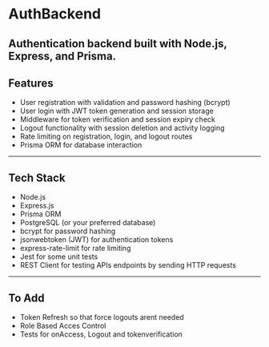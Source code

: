 # AuthBackend

Authentication backend built with Node.js, Express, and Prisma. 
---
## Features

- User registration with validation and password hashing (bcrypt)  
- User login with JWT token generation and session storage  
- Middleware for token verification and session expiry check  
- Logout functionality with session deletion and activity logging  
- Rate limiting on registration, login, and logout routes 
- Prisma ORM for database interaction  

---

## Tech Stack

- Node.js  
- Express.js  
- Prisma ORM  
- PostgreSQL (or your preferred database)  
- bcrypt for password hashing  
- jsonwebtoken (JWT) for authentication tokens  
- express-rate-limit for rate limiting  
- Jest for some unit tests
- REST Client for testing APIs endpoints by sending HTTP requests   

---

## To Add

- Token Refresh so that force logouts arent needed
- Role Based Acces Control
- Tests for onAccess, Logout and tokenverification
